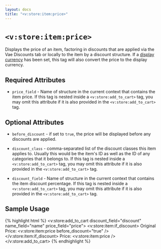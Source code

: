 ```yaml
---
layout: docs
title: "<v:store:item:price>"
---
```


# `<v:store:item:price>`

Displays the price of an item, factoring in discounts that are applied
via the Vae Discounts tab or locally to the item by a discount
structure. If a [display currency](/v_store_currency_select/) has been
set, this tag will also convert the price to the display currency.

## Required Attributes

-   `price_field` - Name of structure in the current context that
    contains the item price. If this tag is nested inside a
    `<v:store:add_to_cart>` tag, you may omit this attribute if it is
    also provided in the `<v:store:add_to_cart>` tag.

## Optional Attributes

-   `before_discount` - if set to `true`, the price will be displayed
    before any discounts are applied.

-   `discount_class` - comma-separated list of the discount classes this
    item applies to. Usually this would be the item's ID as well as the
    ID of any categories that it belongs to. If this tag is nested
    inside a `<v:store:add_to_cart>` tag, you may omit this attribute if
    it is also provided in the `<v:store:add_to_cart>` tag.

-   `discount_field` - Name of structure in the current context that
    contains the item discount percentage. If this tag is nested inside
    a `<v:store:add_to_cart>` tag, you may omit this attribute if it is
    also provided in the `<v:store:add_to_cart>` tag.

## Sample Usage

{% highlight html %}
<v:store:add_to_cart discount_field="discount" name_field="name" price_field="price">
 <v:store:item:if_discount>
  Original Price: 
  <v:store:item:price before_discount="true" />
 </v:store:item:if_discount>
 Price:
 <v:store:item:price />
</v:store:add_to_cart>
{% endhighlight %}
